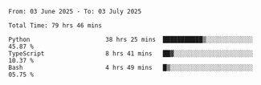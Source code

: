 <!--START_SECTION:waka-->

```abap
From: 03 June 2025 - To: 03 July 2025

Total Time: 79 hrs 46 mins

Python                     38 hrs 25 mins  ███████████▒░░░░░░░░░░░░░   45.87 %
TypeScript                 8 hrs 41 mins   ██▓░░░░░░░░░░░░░░░░░░░░░░   10.37 %
Bash                       4 hrs 49 mins   █▒░░░░░░░░░░░░░░░░░░░░░░░   05.75 %
```

<!--END_SECTION:waka-->
